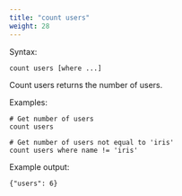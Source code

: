 ```yaml
---
title: "count users"
weight: 28
---
```


Syntax:

	count users [where ...]

Count users returns the number of users.

Examples:

	# Get number of users
	count users

	# Get number of users not equal to 'iris'
	count users where name != 'iris'

Example output:

	{"users": 6}

